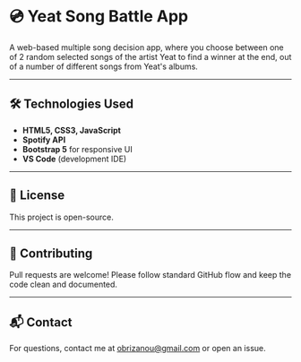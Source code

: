 
# 💿 Yeat Song Battle App

A web-based multiple song decision app, where you choose between one of 2 random selected songs of the artist Yeat to find a winner at the end, out of a number of different songs from Yeat's albums.

---

## 🛠️ Technologies Used

- **HTML5, CSS3, JavaScript**
- **Spotify API** 
- **Bootstrap 5** for responsive UI
- **VS Code** (development IDE)

---

## 📄 License

This project is open-source.

---

## 🤝 Contributing

Pull requests are welcome! Please follow standard GitHub flow and keep the code clean and documented.

---

## 📬 Contact

For questions, contact me at [obrizanou@gmail.com](mailto:obrizanou@gmail.com) or open an issue.
